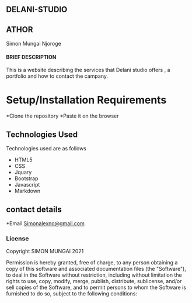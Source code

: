 ## DELANI-STUDIO

## ATHOR
Simon Mungai Njoroge

#### BRIEF DESCRIPTION
This is a website describing the services that Delani  studio offers , a portfolio and how to contact the campany.

# Setup/Installation Requirements
*Clone the repository
*Paste it on the browser

## Technologies Used
Technologies used are as follows
* HTML5
* CSS
* Jquary
* Bootstrap
* Javascript
* Markdown


## contact details
*Email Simonalexno@gmail.com

### License
Copyright SIMON MUNGAI 2021

Permission is hereby granted, free of charge, to any person obtaining a copy
of this software and associated documentation files (the "Software"), to deal
in the Software without restriction, including without limitation the rights
to use, copy, modify, merge, publish, distribute, sublicense, and/or sell
copies of the Software, and to permit persons to whom the Software is
furnished to do so, subject to the following conditions:
